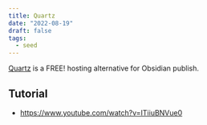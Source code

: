 ```yaml
---
title: Quartz
date: "2022-08-19"
draft: false
tags:
  - seed
---
```


[Quartz](https://github.com/jackyzha0/quartz) is a FREE! hosting alternative for Obsidian publish.

## Tutorial

- https://www.youtube.com/watch?v=ITiiuBNVue0
